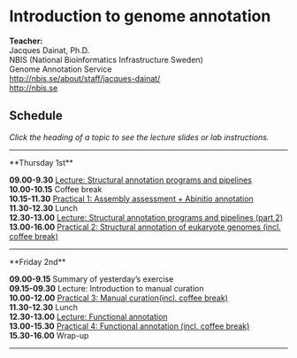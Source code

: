 # Introduction to genome annotation

**Teacher:**    
Jacques Dainat, Ph.D.   
NBIS (National Bioinformatics Infrastructure Sweden)    
Genome Annotation Service   
<http://nbis.se/about/staff/jacques-dainat/>    
<http://nbis.se>    

## Schedule

*Click the heading of a topic to see the lecture slides or lab instructions.*

<hr>
**Thursday 1st**

**09.00-9.30** [Lecture: Structural annotation programs and pipelines](slides/Structural_annotation.pptx)<br/> 
**10.00-10.15** Coffee break  <br/> 
**10.15-11.30** [Practical 1: Assembly assessment + Abinitio annotation](practical_session/practical1.md) <br/> 
**11.30-12.30** Lunch  <br/> 
**12.30-13.00**	[Lecture: Structural annotation programs and pipelines (part 2)](slides/Structural_annotation.pptx)<br/>
**13.00-16.00** [Practical 2: Structural annotation of eukaryote genomes (incl. coffee break)](practical_session/practical2.md)<br/> 


<hr>
**Friday 2nd**

**09.00-9.15** Summary of yesterday’s exercise  
**09.15-09.30** Lecture: Introduction to manual curation  
**10.00-12.00** [Practical 3: Manual curation(incl. coffee break)](practical_session/ExerciseManCuration)  
**11.30-12.30** Lunch   
**12.30-13.00** [Lecture: Functional annotation](slides/Functional_annotation.pptx)  
**13.00-15.30** [Practical 4: Functional annotation (incl. coffee break)](practical_session/ExerciseFuncAnnotInterp)  
**15.30-16.00** Wrap-up   

<hr>
